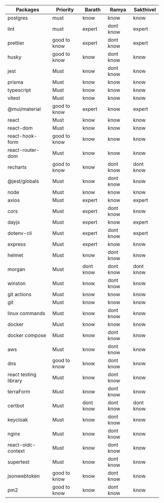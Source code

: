 | Packages              | Priority     | Barath    | Ramya       | Sakthivel |
|-----------------------|--------------|-----------|-------------|-----------|
| postgres              | must         | know      | know        |  know     |
| lint                  | must         | expert    | dont know   |  expert   |
| prettier              | good to know | expert    | dont know   |  expert   |
| husky                 | good to know | know      | dont know   |  know     |
| jest                  | Must         | know      | dont know   |  know     |
| prisma                | Must         | know      | know        |  know     |
| typescript            | Must         | know      | know        |  know     |
| vitest                | Must         | know      | know        |  know     |
| @mui/material         | good to know | expert    | know        |  expert   |
| react                 | Must         | know      | know        |  know     |
| react-dom             | Must         | know      | know        |  know     |
| react-hook-form       | good to know | know      | know        |  know     |
| react-router-dom      | Must         | know      | know        |  know     |
| recharts              | good to know | know      | dont know   |  dont know|
| @jest/globals         | Must         | know      | dont know   |  know     |
| node                  | Must         | know      | know        |  know     |
| axios                 | Must         | expert    | know        |  expert   |
| cors                  | Must         | expert    | dont know   |  know     |
| dayjs                 | Must         | expert    | know        |  expert   |
| dotenv-cli            | Must         | expert    | dont know   |  expert   |
| express               | Must         | expert    | know        |  know     |
| helmet                | Must         | know      | dont know   |  know     |
| morgan                | Must         | dont know | dont know   |  dont know|
| winston               | Must         | know      | dont know   |  know     |
| git actions           | Must         | know      | know        |  know     |
| git                   | Must         | know      | know        |  know     |
| linux commands        | Must         | know      | dont know   |  know     |
| docker                | Must         | know      | know        |  know     |
| docker compose        | Must         | know      | dont know   |  know     |
| aws                   | Must         | know      | dont know   |  know     |
| dns                   | good to know | know      | dont know   |  know     |
| react testing library | Must         | know      | dont know   |  know     |
| terraForm             | Must         | know      | dont know   |  know     |
| certbot               | Must         | dont know | dont know   |  dont know|
| keycloak              | Must         | know      | dont know   |  know     |
| nginx                 | Must         | know      | dont know   |  know     |
| react-oidc-context    | Must         | know      | dont know   |  know     |
| supertest             | Must         | know      | dont know   |  know     |
| jsonwebtoken          | good to know | know      | dont know   |  know     |
| pm2                   | good to know | know      | dont know   |  know     |

